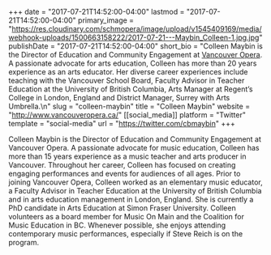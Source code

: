 +++
date = "2017-07-21T14:52:00-04:00"
lastmod = "2017-07-21T14:52:00-04:00"
primary_image = "https://res.cloudinary.com/schmopera/image/upload/v1545409169/media/webhook-uploads/1500663158222/2017-07-21---Maybin_Colleen-1.jpg.jpg"
publishDate = "2017-07-21T14:52:00-04:00"
short_bio = "Colleen Maybin is the Director of Education and Community Engagement at [Vancouver Opera](/scene/companies/vancouver-opera/). A passionate advocate for arts education, Colleen has more than 20 years experience as an arts educator. Her diverse career experiences include teaching with the Vancouver School Board, Faculty Advisor in Teacher Education at the University of British Columbia, Arts Manager at Regent’s College in London, England and District Manager, Surrey with Arts Umbrella.\n"
slug = "colleen-maybin"
title = "Colleen Maybin"
website = "http://www.vancouveropera.ca/"
[[social_media]]
platform = "Twitter"
template = "social-media"
url = "https://twitter.com/cbmaybin"
+++

Colleen Maybin is the Director of Education and Community Engagement at Vancouver Opera. A passionate advocate for music education, Colleen has more than 15 years experience as a music teacher and arts producer in Vancouver. Throughout her career, Colleen has focused on creating engaging performances and events for audiences of all ages. Prior to joining Vancouver Opera, Colleen worked as an elementary music educator, a Faculty Advisor in Teacher Education at the University of British Columbia and in arts education management in London, England. She is currently a PhD candidate in Arts Education at Simon Fraser University. Colleen volunteers as a board member for Music On Main
and the Coalition for Music Education in BC. Whenever possible, she enjoys attending contemporary music performances, especially if Steve Reich is on the program.
